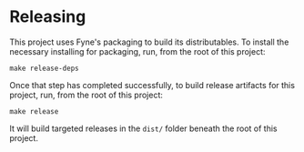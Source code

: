 # Releasing

This project uses Fyne's packaging to build its distributables. To install the necessary installing for packaging, run, from the root of this project:

```
make release-deps
```

Once that step has completed successfully, to build release artifacts for this project, run, from the root of this project:

```
make release
```

It will build targeted releases in the `dist/` folder beneath the root of this project.